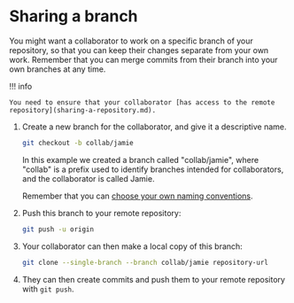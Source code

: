 # Sharing a branch

You might want a collaborator to work on a specific branch of your repository, so that you can keep their changes separate from your own work.
Remember that you can merge commits from their branch into your own branches at any time.

!!! info

    You need to ensure that your collaborator [has access to the remote repository](sharing-a-repository.md).

1. Create a new branch for the collaborator, and give it a descriptive name.

    ```sh
    git checkout -b collab/jamie
    ```

    In this example we created a branch called "collab/jamie", where "collab" is a prefix used to identify branches intended for collaborators, and the collaborator is called Jamie.

    Remember that you can [choose your own naming conventions](../using-git/how-to-use-branches.md).

2. Push this branch to your remote repository:

    ```sh
    git push -u origin
    ```

3. Your collaborator can then make a local copy of this branch:

    ```sh
    git clone --single-branch --branch collab/jamie repository-url
    ```

4. They can then create commits and push them to your remote repository with `git push`.
